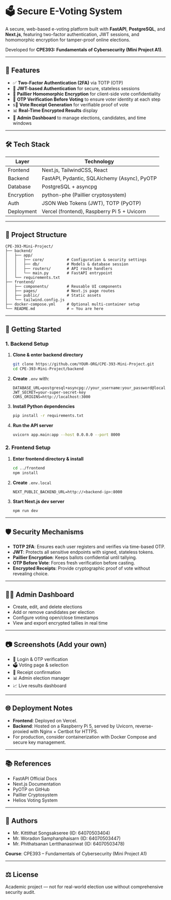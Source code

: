 # 🗳️ Secure E-Voting System

A secure, web-based e-voting platform built with **FastAPI**, **PostgreSQL**, and **Next.js**, featuring two-factor authentication, JWT sessions, and homomorphic encryption for tamper-proof online elections.

Developed for **CPE393: Fundamentals of Cybersecurity (Mini Project A1)**.

---

## 🔐 Features

- ✅ **Two-Factor Authentication (2FA)** via TOTP (OTP)
- 🔑 **JWT-based Authentication** for secure, stateless sessions
- 🧠 **Paillier Homomorphic Encryption** for client-side vote confidentiality
- 🛂 **OTP Verification Before Voting** to ensure voter identity at each step
- s🧾 **Vote Receipt Generation** for verifiable proof of vote
- 📊 **Real-Time Encrypted Results** display
- 👤 **Admin Dashboard** to manage elections, candidates, and time windows

---

## 🛠️ Tech Stack

| Layer | Technology |
| --- | --- |
| Frontend | Next.js, TailwindCSS, React |
| Backend | FastAPI, Pydantic, SQLAlchemy (Async), PyOTP |
| Database | PostgreSQL + asyncpg |
| Encryption | python-phe (Paillier cryptosystem) |
| Auth | JSON Web Tokens (JWT), TOTP (PyOTP) |
| Deployment | Vercel (frontend), Raspberry Pi 5 + Uvicorn |

---

## 📂 Project Structure

```
CPE-393-Mini-Project/
├── backend/
│   ├── app/
│   │   ├── core/          # Configuration & security settings
│   │   ├── db/            # Models & database session
│   │   ├── routers/       # API route handlers
│   │   └── main.py        # FastAPI entrypoint
│   └── requirements.txt
├── frontend/
│   ├── components/        # Reusable UI components
│   ├── pages/             # Next.js page routes
│   ├── public/            # Static assets
│   └── tailwind.config.js
├── docker-compose.yml     # Optional multi-container setup
└── README.md              # ← You are here
```

---

## 🚀 Getting Started

### 1. Backend Setup

1. **Clone & enter backend directory**

   ```bash
   git clone https://github.com/YOUR-ORG/CPE-393-Mini-Project.git
   cd CPE-393-Mini-Project/backend
   ```

2. **Create** `.env` with:

   ```
   DATABASE_URL=postgresql+asyncpg://your_username:your_password@localhost:5432/evotingdb
   JWT_SECRET=your-super-secret-key
   CORS_ORIGINS=http://localhost:3000
   ```

3. **Install Python dependencies**

   ```bash
   pip install -r requirements.txt
   ```

4. **Run the API server**

   ```bash
   uvicorn app.main:app --host 0.0.0.0 --port 8000
   ```

### 2. Frontend Setup

1. **Enter frontend directory & install**

   ```bash
   cd ../frontend
   npm install
   ```

2. **Create** `.env.local`

   ```
   NEXT_PUBLIC_BACKEND_URL=http://<backend-ip>:8000
   ```

3. **Start Next.js dev server**

   ```bash
   npm run dev
   ```

---

## 🛡️ Security Mechanisms

- **TOTP 2FA**: Ensures each user registers and verifies via time-based OTP.
- **JWT**: Protects all sensitive endpoints with signed, stateless tokens.
- **Paillier Encryption**: Keeps ballots confidential until tallying.
- **OTP Before Vote**: Forces fresh verification before casting.
- **Encrypted Receipts**: Provide cryptographic proof of vote without revealing choice.

---

## 👨‍💼 Admin Dashboard

- Create, edit, and delete elections
- Add or remove candidates per election
- Configure voting open/close timestamps
- View and export encrypted tallies in real time

---

## 📷 Screenshots (Add your own)

- 👤 Login & OTP verification
- 🗳️ Voting page & selection
- 🧾 Receipt confirmation
- 📊 Admin election manager
- 📈 Live results dashboard

---

## 🌐 Deployment Notes

- **Frontend**: Deployed on Vercel.
- **Backend**: Hosted on a Raspberry Pi 5, served by Uvicorn, reverse-proxied with Nginx + Certbot for HTTPS.
- For production, consider containerization with Docker Compose and secure key management.

---

## 📚 References

- FastAPI Official Docs
- Next.js Documentation
- PyOTP on GitHub
- Paillier Cryptosystem
- Helios Voting System

---

## 👥 Authors

- Mr. Kittithat Songsakseree (ID: 64070503404)
- Mr. Woradon Samphanphaisarn (ID: 64070503447)
- Mr. Phithatsanan Lertthanasiriwat (ID: 64070503478)

**Course**: CPE393 – Fundamentals of Cybersecurity (Mini Project A1)

---

## ⚖️ License

Academic project — not for real-world election use without comprehensive security audit.